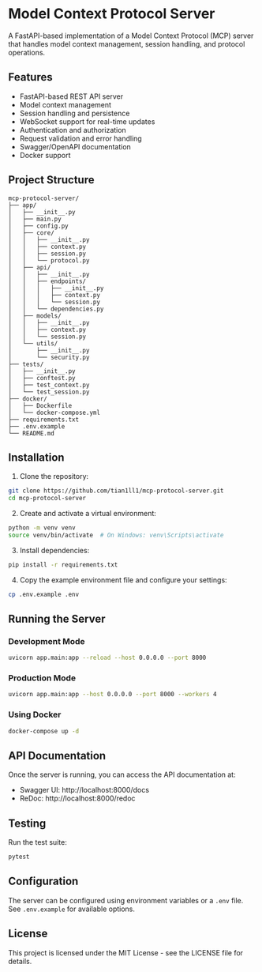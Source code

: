 # Model Context Protocol Server

A FastAPI-based implementation of a Model Context Protocol (MCP) server that handles model context management, session handling, and protocol operations.

## Features

- FastAPI-based REST API server
- Model context management
- Session handling and persistence
- WebSocket support for real-time updates
- Authentication and authorization
- Request validation and error handling
- Swagger/OpenAPI documentation
- Docker support

## Project Structure

```
mcp-protocol-server/
├── app/
│   ├── __init__.py
│   ├── main.py
│   ├── config.py
│   ├── core/
│   │   ├── __init__.py
│   │   ├── context.py
│   │   ├── session.py
│   │   └── protocol.py
│   ├── api/
│   │   ├── __init__.py
│   │   ├── endpoints/
│   │   │   ├── __init__.py
│   │   │   ├── context.py
│   │   │   └── session.py
│   │   └── dependencies.py
│   ├── models/
│   │   ├── __init__.py
│   │   ├── context.py
│   │   └── session.py
│   └── utils/
│       ├── __init__.py
│       └── security.py
├── tests/
│   ├── __init__.py
│   ├── conftest.py
│   ├── test_context.py
│   └── test_session.py
├── docker/
│   ├── Dockerfile
│   └── docker-compose.yml
├── requirements.txt
├── .env.example
└── README.md
```

## Installation

1. Clone the repository:
```bash
git clone https://github.com/tian1ll1/mcp-protocol-server.git
cd mcp-protocol-server
```

2. Create and activate a virtual environment:
```bash
python -m venv venv
source venv/bin/activate  # On Windows: venv\Scripts\activate
```

3. Install dependencies:
```bash
pip install -r requirements.txt
```

4. Copy the example environment file and configure your settings:
```bash
cp .env.example .env
```

## Running the Server

### Development Mode

```bash
uvicorn app.main:app --reload --host 0.0.0.0 --port 8000
```

### Production Mode

```bash
uvicorn app.main:app --host 0.0.0.0 --port 8000 --workers 4
```

### Using Docker

```bash
docker-compose up -d
```

## API Documentation

Once the server is running, you can access the API documentation at:

- Swagger UI: http://localhost:8000/docs
- ReDoc: http://localhost:8000/redoc

## Testing

Run the test suite:

```bash
pytest
```

## Configuration

The server can be configured using environment variables or a `.env` file. See `.env.example` for available options.

## License

This project is licensed under the MIT License - see the LICENSE file for details.